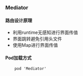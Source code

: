 ### Mediator

#### 路由设计原理
- 利用runtime无感知进行界面传值
- 界面跳转避免引用头文件
- 使用Map进行界面传值

#### Pod加载方式
```
	pod 'Mediator' 
```